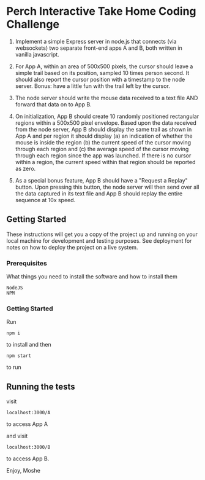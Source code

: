 # Perch Interactive Take Home Coding Challenge

1. Implement a simple Express server in node.js that connects (via websockets) two separate front-end apps A and B, both written in vanilla javascript.

2. For App A, within an area of 500x500 pixels, the cursor should leave a simple trail based on its position, sampled 10 times person second. It should also report the cursor position with a timestamp to the node server. Bonus: have a little fun with the trail left by the cursor.

3. The node server should write the mouse data received to a text file AND forward that data on to App B.

3. On initialization, App B should create 10 randomly positioned rectangular regions within a 500x500 pixel envelope. Based upon the data received from the node server, App B should display the same trail as shown in App A and per region it should display (a) an indication of whether the mouse is inside the region (b) the current speed of the cursor moving through each region and (c) the average speed of the cursor moving through each region since the app was launched. If there is no cursor within a region, the current speed within that region should be reported as zero.

4. As a special bonus feature, App B should have a "Request a Replay" button. Upon pressing this button, the node server will then send over all the data captured in its text file and App B should replay the entire sequence at 10x speed.

## Getting Started

These instructions will get you a copy of the project up and running on your local machine for development and testing purposes. See deployment for notes on how to deploy the project on a live system.

### Prerequisites

What things you need to install the software and how to install them

```
NodeJS
NPM
```

### Getting Started

Run

```
npm i
```

to install and then

```
npm start
```
to run


## Running the tests

visit

```
localhost:3000/A
```
to access App A

and visit

```
localhost:3000/B
```
to access App B.


Enjoy,
Moshe